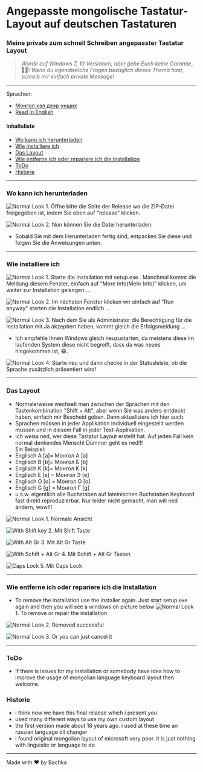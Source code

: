 # Angepasste mongolische Tastatur-Layout auf deutschen Tastaturen
### Meine private zum schnell Schreiben angepasster Tastatur Layout
>_Wurde auf Windows 7, 10 Versionen, aber gebe Euch keine Garantie_, 🤣😂!
>_Wenn du irgendwelche Fragen bezüglich dieses Thema hast, schreib mir einfach private Message!_
- - -
Sprachen:
+ [Монгол хэл дээр унших](README.mn.md)
+ [Read in English](README.md)

#### Inhaltsliste

+ [Wo kann ich herunterladen](#wo-kann-ich-herunterladen)
+ [Wie installiere ich](#wie-installiere-ich)
+ [Das Layout](#das-layout)
+ [Wie entferne ich oder repariere ich die Installation](#wie-entferne-ich-oder-repariere-ich-die-installation)
+ [ToDo](#todo)
+ [Historie](#historie)
- - -
### Wo kann ich herunterladen


![Normal Look](images/de-20-how-to-download.jpg) 1. Öffne bitte die Seite der Release wo die ZIP-Datei freigegeben ist, indem Sie oben auf "release" klicken.

![Normal Look](images/de-21-how-to-download.jpg) 2. Nun können Sie die Datei herunterladen. 
+ Sobald Sie mit dem Herunterladen fertig sind, entpacken Sie diese und folgen Sie die Anweisungen unten. 
- - -
### Wie installiere ich

![Normal Look](images/de-01-to-install-click-on-more-info.jpg) 1. Starte die Installation mit setup.exe . Manchmal kommt die Meldung diesem Fenster, einfach auf "More Info(Mehr Info)" klicken, um weiter zur Installation gelangen ... <br>

![Normal Look](images/de-02-to-install-click-run-anyway.jpg) 2. Im nächsten Fenster klicken wir einfach auf "Run anyway" starten die Installation endlich ... <br>

![Normal Look](images/de-03-Install-complete.jpg) 3. Nach dem Sie als Administrator die Berechtigung für die Installation mit Ja akzeptiert haben, kommt gleich die Erfolgsmeldung ... <br>
+ Ich empfehle Ihnen Windows gleich neuzustarten, da meistens diese im laufenden System diese nicht begreift, dass da was neues hingekommen ist, 😁.

![Normal Look](images/de-11-check-after-reboot.jpg) 4. Starte neu und dann checke in der Statusleiste, ob die Sprache zusätzlich präsentiert wird!

- - -

### Das Layout

+ Normalerweise wechselt man zwischen der Sprachen mit den Tastenkombination "Shift + Alt", aber wenn Sie was anders entdeckt haben, einfach mir Bescheid geben. Dann aktualisiere ich hier auch.
+ Sprachen müssen in jeder Applikation individuell eingestellt werden müssen und in diesem Fall in jeder Text-Applikation.
+ Ich weiss ned, wer diese Tastatur Layout erstellt hat. Auf jeden Fall kein normal denkendes Mensch! Dümmer geht es ned!!!<br>
Ein Beispiel:
+ Englisch A [a]= Монгол А [a]
+ Englisch B [b]= Монгол Б [b]
+ Englisch K [k]= Монгол К [k]
+ Englisch E [e] = Монгол Э [e]
+ Englisch O [o] = Монгол О [o]
+ Englisch G [g] = Монгол Г [g]
+ u.s.w. eigentlich alle Buchstaben auf lateinischen Buchstaben Keyboard fast direkt reproduzierbar. Nur leider nicht gemacht, man will ned ändern, wow!!!

![Normal Look](images/de-ansicht-00-normal-ansicht.jpg) 1. Normale Ansicht <br>

![With Shift key](images/de-ansicht-02-shift.jpg) 2. Mit Shift Taste <br>

![With Alt Gr](images/de-ansicht-03-alt-gr.jpg) 3. Mit Alt Gr Taste<br>

![With Schift + Alt Gr](images/de-ansicht-04-shift-alt-gr.jpg) 4. Mit Schift + Alt Gr Tasten <br>

![Caps Lock](images/de-ansicht-01-caps-lock.jpg) 5. Mit Caps Lock <br>
- - -

### Wie entferne ich oder repariere ich die Installation


+ To remove the installation use the installer again. Just start setup.exe again and then you will see a windows on picture below
![Normal Look](images/de-07-Remove-or-repair.jpg) 1. To remove or repair the installation <br>

![Normal Look](images/de-10-install-complete.jpg) 2. Removed successful <br>

![Normal Look](images/de-09-Interrupt-installation.jpg) 3. Or you can just cancel it <br>
- - -
### ToDo

+ If there is issues for my installation or somebody have idea how to improve the usage of mongolian language keyboard layout then welcome.

### Historie
+ i think now we have this final relaese which i present you
+ used many different ways to use my own custom layout
+ the first version made about 18 years ago. i used at these time an russian language dll changer
+ i found original mongolian layout of microsoft very poor. it is just nothing with linguistic or language to do
- - -
Made with ❤ by Bachka 
